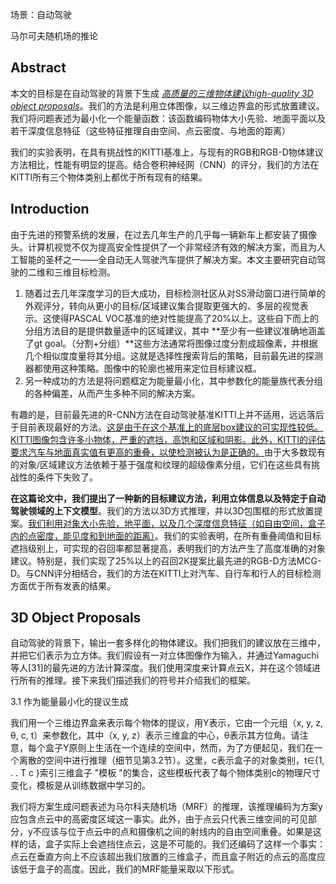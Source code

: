 场景：自动驾驶

马尔可夫随机场的推论

## Abstract

本文的目标是在自动驾驶的背景下生成 *<u>高质量的三维物体建议high-quality 3D object proposals</u>*。我们的方法是利用立体图像，以三维边界盒的形式放置建议。我们将问题表述为最小化一个能量函数：该函数编码物体大小先验、地面平面以及若干深度信息特征（这些特征推理自由空间、点云密度、与地面的距离）

我们的实验表明，在具有挑战性的KITTI基准上，与现有的RGB和RGB-D物体建议方法相比，性能有明显的提高。结合卷积神经网（CNN）的评分，我们的方法在KITTI所有三个物体类别上都优于所有现有的结果。

## Introduction

由于先进的预警系统的发展，在过去几年生产的几乎每一辆新车上都安装了摄像头。计算机视觉不仅为提高安全性提供了一个非常经济有效的解决方案，而且为人工智能的圣杯之一——全自动无人驾驶汽车提供了解决方案。本文主要研究自动驾驶的二维和三维目标检测。

1. 随着过去几年深度学习的巨大成功，目标检测社区从对SS滑动窗口进行简单的外观评分，转向从更小的目标/区域建议集合提取更强大的、多层的视觉表示。这使得PASCAL VOC基准的绝对性能提高了20%以上。这些自下而上的分组方法目的是提供数量适中的区域建议，其中 **至少有一些建议准确地涵盖了gt goal。（分割+分组）**这些方法通常将图像过度分割成超像素，并根据几个相似度度量将其分组。这就是选择性搜索背后的策略，目前最先进的探测器都使用这种策略。图像中的轮廓也被用来定位目标建议框。
2. 另一种成功的方法是将问题框定为能量最小化，其中参数化的能量族代表分组的各种偏差，从而产生多种不同的解决方案。

有趣的是，目前最先进的R-CNN方法在自动驾驶基准KITTI上并不适用，远远落后于目前表现最好的方法。<u>这是由于在这个基准上的底层box建议的可实现性较低。KITTI图像包含许多小物体，严重的遮挡，高饱和区域和阴影。此外，KITTI的评估要求汽车与地面真实值有更高的重叠，以使检测被认为是正确的。</u>由于大多数现有的对象/区域建议方法依赖于基于强度和纹理的超级像素分组，它们在这些具有挑战性的条件下失败了。

**在这篇论文中，我们提出了一种新的目标建议方法，利用立体信息以及特定于自动驾驶领域的上下文模型**。我们的方法以3D方式推理，并以3D包围框的形式放置提案。<u>我们利用对象大小先验，地平面，以及几个深度信息特征（如自由空间，盒子内的点密度，能见度和到地面的距离）</u>。我们的实验表明，在所有重叠阈值和目标遮挡级别上，可实现的召回率都显著提高，表明我们的方法产生了高度准确的对象建议。特别是，我们实现了25%以上的召回2K提案比最先进的RGB-D方法MCG-D。与CNN评分相结合，我们的方法在KITTI上对汽车、自行车和行人的目标检测方面优于所有发表的结果。

## 3D Object Proposals

自动驾驶的背景下，输出一套多样化的物体建议。我们把我们的建议放在三维中，并把它们表示为立方体。我们假设有一对立体图像作为输入，并通过Yamaguchi等人[31]的最先进的方法计算深度。我们使用深度来计算点云X，并在这个领域进行所有的推理。接下来我们描述我们的符号并介绍我们的框架。

3.1 作为能量最小化的提议生成

我们用一个三维边界盒来表示每个物体的提议，用Y表示，它由一个元组（x, y, z, θ, c, t）来参数化，其中（x, y, z）表示三维盒的中心，θ表示其方位角。请注意，每个盒子Y原则上生活在一个连续的空间中，然而，为了方便起见，我们在一个离散的空间中进行推理（细节见第3.2节）。这里，c表示盒子的对象类别，t∈{1, . . T c }索引三维盒子 "模板 "的集合，这些模板代表了每个物体类别c的物理尺寸变化，模板是从训练数据中学习的。

我们将方案生成问题表述为马尔科夫随机场（MRF）的推理，该推理编码为方案y应包含点云中的高密度区域这一事实。此外，由于点云只代表三维空间的可见部分，y不应该与位于点云中的点和摄像机之间的射线内的自由空间重叠。如果是这样的话，盒子实际上会遮挡住点云，这是不可能的。我们还编码了这样一个事实：点云在垂直方向上不应该超出我们放置的三维盒子，而且盒子附近的点云的高度应该低于盒子的高度。因此，我们的MRF能量采取以下形式。

